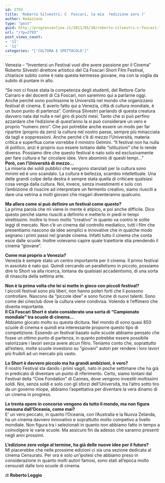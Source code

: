 ```yaml
---
id: 2793
title: 'Roberto Silvestri: C  Foscari, la mia  ?edizione zero ?'
author: Redazione
type: "post"
guid: http://progressonline.it/2011/05/30/roberto-silvestri-c-foscari-la-mia-edizione-zero/
url: "/?p=2793"
post_views_count:
- '11'
- '11'
categories: "['CULTURA E SPETTACOLO']"
---
```


Venezia – “Inventersi un Festival vuol dire avere passione per il Cinema” Roberto Silvestri direttore artistico del Cà Foscari Short Film Festival, chiarisce subito come è nata questa kermesse giovane, ma con la voglia da subito di puntare in alto.

“Se non ci fosse stata la competenza degli studenti, del Rettore Carlo Carraro e dei docenti di Cà Foscari, non saremmo qui a parlarne oggi. Anche perché sono pochissime le Università nel mondo che organizzano festival di cinema. E averlo fatto qui a Venezia, città di cultura mondiale, è un buon punto di partenza”. Continua Silvestri parlando di questa creatura davvero nata dal nulla e nel giro di pochi mesi. Tanto che si può perfino azzardare che l’edizione di quest’anno la si può considerare un vero e proprio “numero zero”. Che poi potrebbe anche essere un modo per far ripartire (proprio da zero) la cultura nel nostro paese, sempre più minacciata da tagli e soppressioni. Anche perchè c’è di mezzo l’Università, materia critica e superflua come vorrebbe il ministro Gelmini. “Il festival non ha nulla di politico, anzi è proprio suo essere lontano dalle “istituzioni” che lo rende diverso. Possiamo dire che questo festival è nato solo ed esclusivamente per fare cultura e far circolare idee. Vero abominio di questi tempi…”  
 **Però, con l’Università di mezzo…**  
La miseria dei soldi pubblici che vengono stanziati per la cultura sono minimi ed è uno scandalo. La cultura è bellezza, scambio intellettuale. Una delle grandi colpe della destra è sempre stata quella di criticare qualsiasi cosa venga dalla cultura. Noi, invece, senza investimenti e solo con l’ambizione di riuscire ad interpretare un fermento creativo, siamo riusciti a dare una vetrina a molti giovani che magari diventeranno qualcuno.

**Ma allora come si può definire un festival come questo?**  
La prima parola che mi viene in mente è atipico, e poi anche difficile. Dico questo perché siamo riusciti a definirlo e metterlo in piedi in tempi strettissimi. Inoltre lo trovo molto “creativo” in quanto va contro le solite leggi di mercato. Non c’è un cinema dal controllo mediatico, tutti i film che presentiamo nascono da idee semplici e innovative che in qualche modo segnano i primi passi nel grande cinema. Infatti tutto il cinema che conta esce dalle scuole. Inoltre volevamo capire quale traiettorie stia prendendo il cinema “giovane”.

**Come mai proprio a Venezia?**  
Venezia è sempre stato un centro importanrte per il cinema. Il primo festival in assoluto è nato qui. Quindi cercando un parallelismo in piccolo, possiamo dire lo Short va alla ricerca, lontana da qualsiasi accadentismo, di una sorta di rinascita della settima arte.

**Non è la prima volta che lei si mette in gioco con piccoli festival?**  
I piccoli festival sono più liberi, non hanno poteri forti che li possono controllare. Nascono da “piccole idee” e sono fucine di nuovi talenti. Sono come dei cineclub dove la cultura viene condivisa. Volendo è l’effimero che diventa importante.  
 **Il Cà Foscari Short è stato considerato una sorta di “Campionato mondiale” tra scuole di cinema…**  
Abbiamo giocato molto su questa dicitura. Nel mondo di sono quasi 850 scuole di cinema e quindi era interessante proporre questo tipo di competizione. Essendo un festival basato sulle scuole abbiamo pensato che fosse un ottimo punto di partenza, in quanto potrebbe essere possibile valorizzare i lavori senza avere alcun filtro. Teniamo conto che, soprattutto all’estero, molte scuole investono su “giovani” autori per rendere i loro lavori più fruibili ad un mercato più vasto.

**Lo Short è davvero piccolo ma ha grandi ambizioni, è vero?**  
Il nostro Festival sta dando i primi vagiti, nato in poche settimane che ha già in predicato di diventare un punto di riferimento. Certo, siamo lontani dal Festival della “Cine Fondation” di Cannes, dove vengono investiti moltissimi soldi. Noi, senza soldi e solo con gli sforzi dell’Università, tra l’altro sotto tiro da un governo miope, abbiamo l’aspettativa per diventare la vera dinamo di un cinema in progress.

**Le trenta opere in concorso vengono da tutto il mondo, ma non figura nessuna dall’Oceania, come mai?**  
E’ un vero peccato, in quanto l’Oceania, con l’Australia e la Nuova Zelanda, ha un cinema davvero innovativo e soprattutto molto competivo a livello mondiale. Non figura tra i selezionati in quanto non abbiamo fatto in tempo a coinvolgere le varie scuole. Ma assicuro fin da adesso che saranno presenti negli anni prossimi.

**L’edizione zero volge al termine, ha già delle nuove idee per il futuro?**  
Mi piacerebbe che nelle prossime edizioni ci sia una sezione dedicata al cinema Censurato. Per ora è solo un’ipotesi che abbiamo preso in considerazione in quanto molti autori famosi, sono stati all’epoca molto censurati dalle loro scuole di cinema.

di **Roberto Leggio**